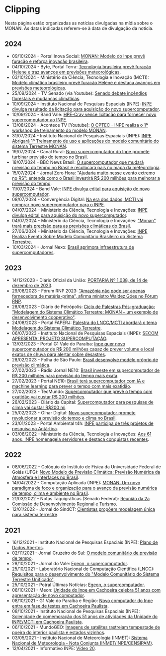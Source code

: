 # Clipping

Nesta página estão organizadas as notícias divulgadas na mídia sobre o MONAN. As datas indicadas referem-se à data de divulgação da notícia.

## 2024

* 09/10/2024 - Portal Inova Social: [MONAN: Modelo do Inpe prevê furacão e reforça inovação brasileira](https://inovasocial.com.br/tecnologias-sociais/monan-modelo-inpe-brasil-furacao/).
* 04/10/2024 - Byte, Portal Terra: [Tecnologia brasileira prevê furacão Helene e traz avanços em previsões meteorológicas](https://www.terra.com.br/byte/tecnologia-brasileira-preve-furacao-helene-e-traz-avancos-em-previsoes-meteorologicas,daeb3ff674ca05f7f3974140cb6fbc16k09jae2d.html).
* 03/10/2024 - Ministério da Ciência, Tecnologia e Inovação (MCTI): [Modelo climático brasileiro prevê furacão Helene e destaca avanços em previsões meteorológicas](https://www.gov.br/mcti/pt-br/acompanhe-o-mcti/noticias/2024/10/modelo-climatico-brasileiro-preve-furacao-helene-e-destaca-avancos-em-previsoes-meteorologicas). 
* 25/09/2024 - TV Senado (via Youtube): [Senado debate incêndios florestais e mudanças climáticas](https://www.youtube.com/live/r3w0IPmuSJQ?si=EuRcQ6DSFqBwcIAx&t=3199).
* 10/09/2024 - Instituto Nacional de Pesquisas Espaciais (INPE): [INPE divulga resultado da licitação para aquisição do novo supercomputador](https://www.gov.br/inpe/pt-br/assuntos/ultimas-noticias/inpe-divulga-resultado-da-licitacao-para-aquisicao-do-novo-supercomputador).
* 10/09/2024 - Band Vale: [HPE-Cray vence licitação para fornecer novo supercomputador ao INPE](https://www.band.uol.com.br/band-vale/noticias/hpe-cray-vence-licitacao-para-fornecer-novo-supercomputador-ao-inpe-202409100800).
* 13/08/2024 - Acontece TV [Youtube]: [O CPTEC - INPE realiza o 1º workshop de treinamento do modelo MONAN](https://youtu.be/oWoY5GanZ3Q?si=DndynEik1ucOqLEr).
* 31/07/2024 - Instituto Nacional de Pesquisas Espaciais (INPE): [INPE Abrigará 1º Treinamento de uso e aplicações do modelo comunitário do sistema Terrestre MONAN](https://www.gov.br/inpe/pt-br/assuntos/ultimas-noticias/inpe-abrigara-1o-treinamento-de-uso-e-aplicacoes-do-modelo-comunitario-do-sistema-terrestre-monan).
* 19/07/2024 - Canal Rural: [Novo supercomputador do Inpe promete turbinar previsão do tempo no Brasil](https://www.canalrural.com.br/tempo/novo-supercomputador-do-inpe-promete-turbinar-previsao-do-tempo-no-brasil/).
* 18/07/2024 - BBC News Brasil: [O supercomputador que mudará previsão do tempo no Brasil e recolocará país no mapa da meteorologia](https://www.bbc.com/portuguese/articles/c51ykgyq51vo).
* 15/07/2024 - Jornal Zero Hora: ["Ajudaria muito nesse evento extremo no RS": entenda como o Brasil investirá R$ 200 milhões para melhorar a previsão do tempo](https://gauchazh.clicrbs.com.br/ambiente/noticia/2024/07/ajudaria-muito-nesse-evento-extremo-no-rs-entenda-como-o-brasil-investira-r-200-milhoes-para-melhorar-a-previsao-do-tempo-clynha8wz004k013jjuojkhqm.html).
* 11/07/2024 - Band Vale: [INPE divulga edital para aquisição de novo supercomputador](https://www.band.uol.com.br/band-vale/noticias/inpe-divulga-edital-para-aquisicao-de-novo-supercomputador-202407111001).
* 08/07/2024 - Convergência Digital: [Na era dos dados, MCTI vai comprar novo supercomputador para o INPE](https://www.convergenciadigital.com.br/Inovacao/Na-era-dos-dados%2C-MCTI-vai-comprar-novo-supercomputador-para-o-INPE-66420.html).
* 04/07/2024 - Ministério da Ciência, Tecnologia e Inovações: [INPE divulga edital para aquisição do novo supercomputador](https://www.gov.br/mcti/pt-br/acompanhe-o-mcti/noticias/2024/07/inpe-divulga-edital-para-aquisicao-do-novo-supercomputador).
* 04/07/2024 - Ministério da Ciência, Tecnologia e Inovações: ["Monan" trará mais precisão para as previsões climáticas do Brasil](https://www.gov.br/mcti/pt-br/acompanhe-o-mcti/noticias/2024/07/201cmonan201d-trara-mais-precisao-para-as-previsoes-climaticas-do-brasil).
* 27/06/2024 - Ministério da Ciência, Tecnologia e Inovações: [INPE Realiza Evento Sobre Modelo Comunitário Brasileiro do Sistema Terrestre](https://www.gov.br/inpe/pt-br/assuntos/ultimas-noticias/inpe-realiza-evento-sobre-modelo-comunitario-brasileiro-do-sistema-terrestre).
* 10/03/2024 - Jornal Nexo: [Brasil aprimora infraestrutura de supercomputadores](https://www.nexojornal.com.br/externo/2024/03/10/brasil-aprimora-infraestrutura-de-supercomputadores).

## 2023

* 14/12/2023 - Diário Oficial da União: [PORTARIA Nº 1.038, de 14 de dezembro de 2023](https://www.in.gov.br/web/dou/-/portaria-n-1.038-de-14-de-dezembro-de-2023-530653031).
* 29/08/2023 - Fórum RNP 2023: ["Amazônia não pode ser apenas fornecedora de matéria-prima", afirma ministro Waldez Góes no Fórum RNP](https://www.rnp.br/noticias/amazonia-nao-pode-ser-apenas-fornecedora-de-materia-prima-afirma-ministro-waldez-goes-no).
* 28/08/2023 - Diário de Petrópolis: [Ciclo de Palestras Pós-graduação: "Modelagem do Sistema Climático Terrestre: MONAN – um exemplo de desenvolvimento cooperativo"](https://www.diariodepetropolis.com.br/integra/ciclo-de-palestras-pos-graduacao-modelagem-do-sistema-climatico-terrestre-monan-um-exemplo-de-desenvolvimento-cooperativo-247584).
* 24/08/2023 - Portal FAPERJ: [Palestra do LNCC/MCTI abordará o tema Modelagem do Sistema Climático Terrestre](https://www.faperj.br/?id=400.7.1).
* 06/07/2023 - Instituto Nacional de Pesquisas Espaciais (INPE): [SECOM APRESENTA: PROJETO SUPERCOMPUTAÇÃO](https://www.gov.br/inpe/pt-br/assuntos/ultimas-noticias/secom-apresenta-projeto-supercomputacao).
* 13/03/2023 - Portal G1 Vale do Paraíba: [Inpe quer novo supercomputador de R$ 200 milhões capaz de prever volume e local exatos de chuva para alertar sobre desastres](https://g1.globo.com/sp/vale-do-paraiba-regiao/noticia/2023/03/13/inpe-quer-novo-supercomputador-de-r-200-milhoes-capaz-de-prever-volume-e-local-exatos-de-chuva-para-alertar-sobre-desastres.ghtml).
* 28/02/2023 - Folha de São Paulo: [Brasil desenvolve modelo próprio de previsão climática](https://www1.folha.uol.com.br/ambiente/2023/02/brasil-desenvolve-modelo-proprio-de-previsao-climatica.shtml).
* 27/02/2023 - Rádio Jornal NE10: [Brasil investe em supercomputador de R$ 200 milhões para previsão do tempo mais exata](https://radiojornal.ne10.uol.com.br/noticia/tecnologia/2023/02/15186979-brasil-investe-em-supercomputador-de-rs-200-milhoes-para-previsao-do-tempo-mais-exata.html).
* 27/02/2023 - Portal NE10: [Brasil terá supercomputador com IA e machine learning para prever o tempo com mais exatidão](https://ne10.uol.com.br/noticias/tecnologia/2023/02/15186882-brasil-tera-supercomputador-com-ia-e-machine-learning-para-prever-o-tempo-com-mais-exatidao.html).
* 27/02/2023 - TecMundo: [Supercomputador que prevê o tempo com exatidão vai custar R$ 200 milhões](https://www.tecmundo.com.br/ciencia/261037-supercomputador-monan-inpe-previsao-tempo.htm).
* 26/02/2023 - Diário da Capital: [Supercomputador para pesquisas de clima vai custar R$200 mi](https://www.diariodacapital.com/materias/supercomputador-para-pesquisas-de-clima-vai-custar-r200-mi).
* 25/02/2023 - Olhar Digital: [Novo supercomputador promete revolucionar a previsão do tempo e clima no Brasil](https://olhardigital.com.br/2023/02/25/ciencia-e-espaco/novo-supercomputador-vai-revolucionar-a-previsao-do-tempo-no-brasil/).
* 23/01/2023 - Portal Ambiental t4h: [INPE participa de três projetos de pesquisa na Antártica](https://ambiental.t4h.com.br/noticias/inpe-participa-de-tres-projetos-de-pesquisa-na-antartica/).
* 03/08/2022 - Ministério da Ciência, Tecnologia e Inovações: [Aos 61 anos, INPE homenageia servidores e destaca conquistas recentes](https://www.gov.br/mcti/pt-br/acompanhe-o-mcti/noticias/2022/08/aos-61-anos-inpe-homenageia-servidores-e-destaca-conquistas-recentes).

## 2022

* 08/06/2022 - Colóquio do Instituto de Física da Universidade Federal de Goiás (UFG): [Novo Modelo de Previsão Climática: Previsão Numérica da Atmosfera e Interfaces no Brasil](https://www.if.ufg.br/n/155623-coloquio-do-if-evento-aborda-novo-modelo-para-previsao-climatica).
* 14/04/2022 - Computação Aplicada (INPE): [MONAN: Um novo paradigma de foco e organização para o avanço da previsão numérica de tempo, clima e ambiente no Brasil](https://www.facebook.com/PGCAPINPE/photos/a.322786695163393/1154753311966723/).
* 21/03/2022 - Notas Taquigráficas (Senado Federal): [Reunião da 2a Comissão de Desenvolvimento Regional e Turismo](https://www25.senado.leg.br/web/atividade/notas-taquigraficas/-/notas/r/10582).
* 12/01/2022 - Jornal do SindCT: [Cientistas propõem modelagem única para sistema terrestre](https://sindct.org.br/sindct/comunicacao/jornal-do-sindct/cientistas-propoem-modelagem-unica-para-sistema-terrestre/).

## 2021

* 16/12/2021 - Instituto Nacional de Pesquisas Espaciais (INPE): [Plano de Dados Abertos](https://www.gov.br/inpe/pt-br/acesso-a-informacao/dados-abertos/repositorio-de-arquivos/plano-de-dados-abertos-do-inpe-2022-2024).
* 02/11/2021 - Jornal Cruzeiro do Sul: [O modelo comunitário de previsão de tempo](https://www.jornalcruzeiro.com.br/opiniao/artigos/2021/11/682494-o-modelo-comunitario-de-previsao-de-tempo.html).
* 28/10/2021 - Jornal do Vale: [Egeon, o supercomputador](https://jornaldovale.com/egeon-o-supercomputador/).
* 25/10/2021 - Laboratório Nacional de Computação Científica (LNCC): [Requisitos para o desenvolvimento do "Modelo Comunitário do Sistema Terrestre Unificado"](https://www.gov.br/lncc/pt-br/assuntos/eventos/seminarios/modelo-comunitario-do-sistema-terrestre-unificado).
* 25/10/2021 - Potral Últimas Notícias: [Egeon, o supercomputador](https://ultimasnoticias.inf.br/noticia/egeon-o-supercomputador/).
* 08/10/2021 - Meon: [Unidade do Inpe em Cachoeira celebra 51 anos com apresentação de novo computador](https://www.meon.com.br/noticias/rmvale/unidade-do-inpe-em-cachoeira-celebra-51-anos-com-apresentacao-de-novo-computador).
* 08/10/2021 - G1 Vale do Paraíba e Região: [Novo computador do Inpe entra em fase de testes em Cachoeira Paulista](https://g1.globo.com/sp/vale-do-paraiba-regiao/noticia/2021/10/08/novo-computador-do-inpe-entra-em-fase-de-testes-em-cachoeira-paulista.ghtml).
* 08/10/2021 - Instituto Nacional de Pesquisas Espaciais (INPE): [Solenidade de comemoração dos 51 anos de atividades da Unidade do INPE/MCTI em Cachoeira Paulista](https://www.gov.br/inpe/pt-br/assuntos/ultimas-noticias/solenidade-de-comemoracao-dos-51-anos-de-atividades-da-unidade-do-inpe-mcti-em-cachoeira-paulista).
* 06/10/2021 - MundoGEO: [Imagens de satélites rastreiam tempestade de poeira do interior paulista e estados vizinhos](https://mundogeo.com/2021/10/06/imagens-de-satelites-rastreiam-tempestade-de-poeira-do-interior-paulista-e-estados-vizinhos/).
* 03/05/2021 - Instituto Nacional de Meteorologia (INMET): [Sistema Nacional de Meteorologia - Nota Conjunta (INMET/INPE/CENSIPAM)](https://portal.inmet.gov.br/uploads/notastecnicas/NOTA_CONJUNTA_SNM_INMET_CENSIPAM_INPE_Vfinal_Assinada.pdf).
* 12/04/2021 - Informativo INPE: [Vídeo 20](https://youtu.be/sDzXkeQyzxw?t=75).
